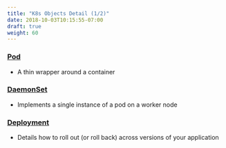 ```yaml
---
title: "K8s Objects Detail (1/2)"
date: 2018-10-03T10:15:55-07:00
draft: true
weight: 60
---
```


### [Pod](https://kubernetes.io/docs/concepts/workloads/pods/pod/)
* A thin wrapper around a container

### [DaemonSet](https://kubernetes.io/docs/concepts/workloads/controllers/daemonset/)

* Implements a single instance of a pod on a worker node

### [Deployment](https://kubernetes.io/docs/concepts/workloads/controllers/deployment/)
* Details how to roll out (or roll back) across versions of your application
